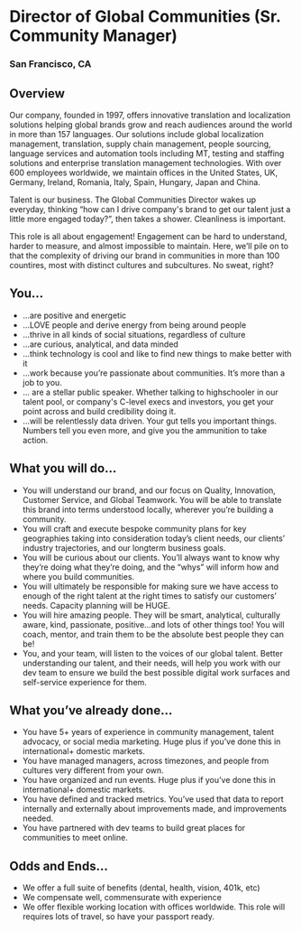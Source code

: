 # Director of Global Communities (Sr. Community Manager)
### San Francisco, CA

## Overview
Our company, founded in 1997, offers innovative translation and localization solutions helping global brands grow and reach audiences around the world in more than 157 languages. Our solutions include global localization management, translation, supply chain management, people sourcing, language services and automation tools including MT, testing and staffing solutions and enterprise translation management technologies. With over 600 employees worldwide, we maintain offices in the United States, UK, Germany, Ireland, Romania, Italy, Spain, Hungary, Japan and China.

Talent is our business. The Global Communities Director wakes up everyday, thinking “how can I drive company's brand to get our talent just a little more engaged today?”, then takes a shower. Cleanliness is important.

This role is all about engagement! Engagement can be hard to understand, harder to measure, and almost impossible to maintain. Here, we’ll pile on to that the complexity of driving our brand in communities in more than 100 countires, most with distinct cultures and subcultures.  No sweat, right?

## You…
+	…are positive and energetic
+	…LOVE people and derive energy from being around people
+	…thrive in all kinds of social situations, regardless of culture
+	…are curious, analytical, and data minded
+	…think technology is cool and like to find new things to make better with it
+	…work because you’re passionate about communities. It’s more than a job to you.
+	… are a stellar public speaker. Whether talking to highschooler in our talent pool, or company's C-level execs and investors, you get your point across and build credibility doing it.
+	…will be relentlessly data driven. Your gut tells you important things. Numbers tell you even more, and give you the ammunition to take action.

## What you will do…
+	You will understand our brand, and our focus on Quality, Innovation, Customer Service, and Global Teamwork. You will be able to translate this brand into terms understood locally, wherever you’re building a community.
+	You will craft and execute bespoke community plans for key geographies taking into consideration today’s client needs, our clients’ industry trajectories, and our longterm business goals.
+	You will be curious about our clients. You’ll always want to know why they’re doing what they’re doing, and the “whys” will inform how and where you build communities.
+	You will ultimately be responsible for making sure we have access to enough of the right talent at the right times to satisfy our customers’ needs. Capacity planning will be HUGE.
+	You will hire amazing people. They will be smart, analytical, culturally aware,  kind, passionate, positive…and lots of other things too! You will coach, mentor, and train them to be the absolute best people they can be!
+	You, and your team, will listen to the voices of our global talent. Better understanding our talent, and their needs, will help you work with our dev team to ensure we build the best possible digital work surfaces and self-service experience for them.

## What you’ve already done…
+	You have 5+ years of experience in community management, talent advocacy, or social media marketing. Huge plus if you’ve done this in international+ domestic markets.
+	You have managed managers, across timezones, and people from cultures very different from your own.
+	You have organized and run events. Huge plus if you’ve done this in international+ domestic markets.
+	You have defined and tracked metrics. You’ve used that data to report internally and externally about improvements made, and improvements needed.
+	You have partnered with dev teams to build great places for communities to meet online.

## Odds and Ends…
+	We offer a full suite of benefits (dental, health, vision, 401k, etc)
+	We compensate well, commensurate with experience
+	We offer flexible working location with offices worldwide. This role will requires lots of travel, so have your passport ready.
